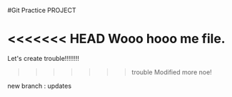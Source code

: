 #Git Practice PROJECT

<<<<<<< HEAD
Wooo hooo 
me file. 
=======
Let's create trouble!!!!!!!!
>>>>>>> trouble
Modified more noe!

new branch : updates